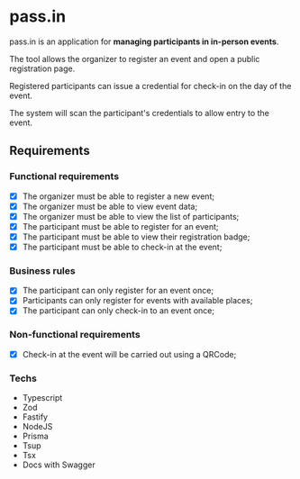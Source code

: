# pass.in

pass.in is an application for **managing participants in in-person events**.

The tool allows the organizer to register an event and open a public registration page.

Registered participants can issue a credential for check-in on the day of the event.

The system will scan the participant's credentials to allow entry to the event.

## Requirements

### Functional requirements

- [x] The organizer must be able to register a new event;
- [x] The organizer must be able to view event data;
- [x] The organizer must be able to view the list of participants;
- [x] The participant must be able to register for an event;
- [x] The participant must be able to view their registration badge;
- [x] The participant must be able to check-in at the event;

### Business rules

- [x] The participant can only register for an event once;
- [x] Participants can only register for events with available places;
- [x] The participant can only check-in to an event once;

### Non-functional requirements

- [x] Check-in at the event will be carried out using a QRCode;

### Techs
 - Typescript
 - Zod 
 - Fastify
 - NodeJS
 - Prisma
 - Tsup
 - Tsx
 - Docs with Swagger